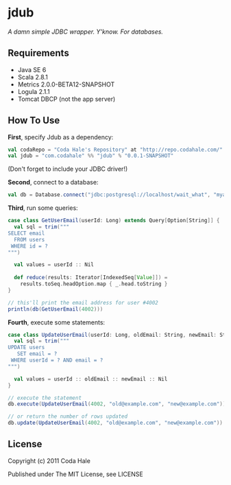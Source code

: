 jdub
====

*A damn simple JDBC wrapper. Y'know. For databases.*


Requirements
------------

* Java SE 6
* Scala 2.8.1
* Metrics 2.0.0-BETA12-SNAPSHOT
* Logula 2.1.1
* Tomcat DBCP (not the app server)

How To Use
----------

**First**, specify Jdub as a dependency:

```scala
val codaRepo = "Coda Hale's Repository" at "http://repo.codahale.com/"
val jdub = "com.codahale" %% "jdub" % "0.0.1-SNAPSHOT"
```

(Don't forget to include your JDBC driver!)

**Second**, connect to a database:

```scala
val db = Database.connect("jdbc:postgresql://localhost/wait_what", "myaccount", "mypassword")
```

**Third**, run some queries:

```scala
case class GetUserEmail(userId: Long) extends Query[Option[String]] {
  val sql = trim("""
SELECT email
  FROM users
 WHERE id = ?
""")

  val values = userId :: Nil
  
  def reduce(results: Iterator[IndexedSeq[Value]]) =
    results.toSeq.headOption.map { _.head.toString }
}

// this'll print the email address for user #4002
println(db(GetUserEmail(4002)))
```

**Fourth**, execute some statements:

```scala
case class UpdateUserEmail(userId: Long, oldEmail: String, newEmail: String) extends Statement {
  val sql = trim("""
UPDATE users
   SET email = ?
 WHERE userId = ? AND email = ?
""")

  val values = userId :: oldEmail :: newEmail :: Nil
}

// execute the statement
db.execute(UpdateUserEmail(4002, "old@example.com", "new@example.com"))

// or return the number of rows updated
db.update(UpdateUserEmail(4002, "old@example.com", "new@example.com"))
```


License
-------

Copyright (c) 2011 Coda Hale

Published under The MIT License, see LICENSE
